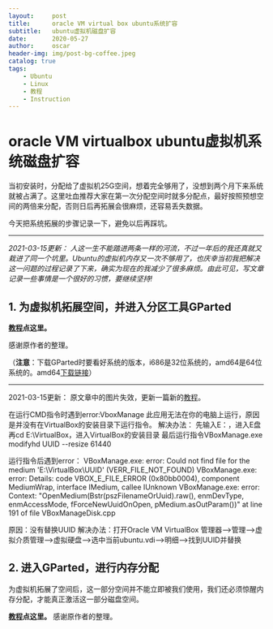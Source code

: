 ```yaml
---
layout:     post
title:      oracle VM virtual box ubuntu系统扩容
subtitle:   ubuntu虚拟机磁盘扩容
date:       2020-05-27
author:     oscar
header-img: img/post-bg-coffee.jpeg
catalog: true
tags:
    - Ubuntu
    - Linux 
    - 教程
    - Instruction
---
```


# oracle VM virtualbox ubuntu虚拟机系统磁盘扩容

当初安装时，分配给了虚拟机25G空间，想着完全够用了，没想到两个月下来系统就被占满了。这里吐血推荐大家在第一次分配空间时就多分配点，最好按照预想空间的两倍来分配，否则日后再拓展会很麻烦，还容易丢失数据。

今天把系统拓展的步骤记录一下，避免以后再踩坑。

----------
*2021-03-15更新：
人这一生不能踏进两条一样的河流，不过一年后的我还真就又栽进了同一个坑里。Ubuntu的虚拟机内存又一次不够用了，也庆幸当初我把解决这一问题的过程记录了下来，确实为现在的我减少了很多麻烦。由此可见，写文章记录一些事情是一个很好的习惯，要继续坚持!*


## 1. 为虚拟机拓展空间，并进入分区工具GParted

**[教程](https://segmentfault.com/a/1190000004990372)点这里。**

感谢原作者的整理。

（**注意**：下载GParted时要看好系统的版本，i686是32位系统的，amd64是64位系统的。amd64[下载链接](https://sourceforge.net/projects/gparted/files/gparted-live-stable/1.2.0-1/gparted-live-1.2.0-1-amd64.iso/download?use_mirror=altushost-swe)）

-----------------------------------
2021-03-15更新：
原文章中的图片失效，更新一篇新的[教程](https://blog.csdn.net/weixin_33743880/article/details/89424241)。

在运行CMD指令时遇到error:VboxManage 此应用无法在你的电脑上运行，原因是并没有在VirtualBox的安装目录下运行指令。
解决办法：
先输入E：，进入E盘
再cd E:\VirtualBox，进入VirtualBox的安装目录
最后运行指令VBoxManage.exe modifyhd UUID --resize 61440

运行指令后遇到error：
VBoxManage.exe: error: Could not find file for the medium 'E:\VirtualBox\UUID' (VERR_FILE_NOT_FOUND)
VBoxManage.exe: error: Details: code VBOX_E_FILE_ERROR (0x80bb0004), component MediumWrap, interface IMedium, callee IUnknown
VBoxManage.exe: error: Context: "OpenMedium(Bstr(pszFilenameOrUuid).raw(), enmDevType, enmAccessMode, fForceNewUuidOnOpen, pMedium.asOutParam())" at line 191 of file VBoxManageDisk.cpp

原因：没有替换UUID
解决办法：打开Oracle VM VirtualBox 管理器-->管理-->虚拟介质管理-->虚拟硬盘-->选中当前ubuntu.vdi-->明细-->找到UUID并替换

## 2. 进入GParted，进行内存分配
为虚拟机拓展了空间后，这一部分空间并不能立即被我们使用，我们还必须惊醒内存分配，才能真正激活这一部分磁盘空间。

**[教程](https://www.cnblogs.com/yuanlibin/p/9207671.html)点这里。**
感谢原作者的整理。
